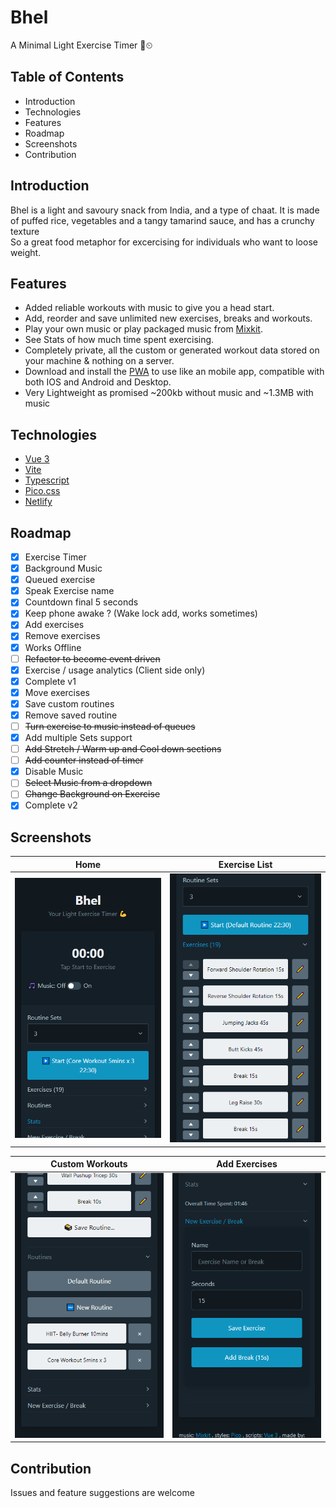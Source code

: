 # Bhel
A Minimal Light Exercise Timer 💪⏲

## Table of Contents
* Introduction
* Technologies
* Features
* Roadmap
* Screenshots
* Contribution

## Introduction
Bhel is a light and savoury snack from India, and a type of chaat. It is made of puffed rice, vegetables and a tangy tamarind sauce, and has a crunchy texture    
So a great food metaphor for excercising for individuals who want to loose weight.

## Features
- Added reliable workouts with music to give you a head start.
- Add, reorder and save unlimited new exercises, breaks and workouts.
- Play your own music  or play packaged music from [Mixkit](https://mixkit.co/).
- See Stats of how much time spent exercising.
- Completely private, all the custom or generated workout data stored on your machine & nothing on a server.
- Download and install the [PWA](https://bhel.prikeshsavla.com) to use like an mobile app, compatible with both IOS and Android and Desktop.
- Very Lightweight as promised ~200kb without music and ~1.3MB with music

## Technologies
- [Vue 3](https://github.com/vuejs/)
- [Vite](https://github.com/vitejs/vite)
- [Typescript](https://www.typescriptlang.org/)
- [Pico.css](https://github.com/picocss/pico)
- [Netlify](https://www.netlify.com/)

## Roadmap
  - [x] Exercise Timer
  - [x] Background Music
  - [x] Queued exercise
  - [x] Speak Exercise name
  - [x] Countdown final 5 seconds
  - [x] Keep phone awake ? (Wake lock add, works sometimes)
  - [x] Add exercises
  - [x] Remove exercises
  - [x] Works Offline
  - [ ] ~~Refactor to become event driven~~
  - [x] Exercise / usage analytics (Client side only)
  - [x] Complete v1
  - [x] Move exercises
  - [x] Save custom routines
  - [x] Remove saved routine
  - [ ] ~~Turn exercise to music instead of queues~~
  - [x] Add multiple Sets support
  - [ ] ~~Add Stretch / Warm up and Cool down sections~~
  - [ ] ~~Add counter instead of timer~~
  - [x] Disable Music
  - [ ] ~~Select Music from a dropdown~~
  - [ ] ~~Change Background on Exercise~~
  - [x] Complete v2

## Screenshots

| Home       | Exercise List       |
| -------------- | -------------- |
| ![Home](public/screenshots/home.png) | ![Exercise List](public/screenshots/exercise-list.png) |

| Custom Workouts       | Add Exercises       |
| -------------- | -------------- |
| ![Custom Workouts](public/screenshots/save-custom-routines.png) | ![Add Exercises](public/screenshots/add-exercises.png) |


## Contribution
Issues and feature suggestions are welcome
